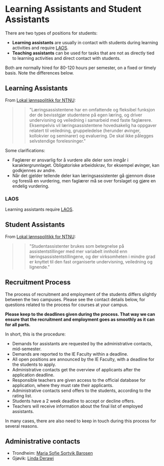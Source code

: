 # Learning Assistants and Student Assistants

There are two types of positions for students:

* **Learning assistants** are usually in contact with students during learning activities and require [LAOS](laos.html).
* **Teaching assistants** can be used for tasks that are not as directly tied to learning activities and direct contact with students. 

Both are normally hired for 80-120 hours per semester, on a fixed or timely basis. Note the differences below.

## Learning Assistants

From [Lokal lønnspolitikk for NTNU](https://i.ntnu.no/documents/portlet_file_entry/1305837853/Lokal+lønnspolitikk+rev+1.6.2022.pdf/5b5ce972-400c-e1c4-8d50-253259c83202):

  >> "Læringsassistentene har en omfattende og fleksibel funksjon der de bevisstgjør studentene på egen læring, og driver undervisning og veiledning i samarbeid med faste faglærere. Eksempelvis vil læringsassistentene hovedsakelig ha oppgaver relatert til veiledning, gruppeledelse (herunder øvinger, kollokvier og seminarer) og evaluering. De skal ikke pålegges selvstendige forelesninger."

Some clarifications:

* Faglærer er ansvarlig for å vurdere alle deler som inngår i karaktergrunnlaget. Obligatoriske arbeidskrav, for eksempel øvinger, kan godkjennes av andre.
* Når det gjelder tellende deler kan læringsassistenter gå gjennom disse og foreslå en vurdering, men faglærer må se over forslaget og gjøre en endelig vurdering.

### LAOS

Learning assistants require [LAOS](laos.html). 

## Student Assistants

From [Lokal lønnspolitikk for NTNU](https://i.ntnu.no/documents/portlet_file_entry/1305837853/Lokal+lønnspolitikk+rev+1.6.2022.pdf/5b5ce972-400c-e1c4-8d50-253259c83202):

  >> "Studentassistenter brukes som betegnelse på assistentstillinger med mer variabelt innhold enn læringsassistentstillingene, og der virksomheten i mindre grad er knyttet til den fast organiserte undervisning, veiledning og lignende."

## Recruitment Process

The process of recruitment and employment of the students differs slightly between the two campuses. Please see the contact details below, for questions related to the process for courses at your campus.

**Please keep to the deadlines given during the process. That way we can ensure that the recruitment and employment goes as smoothly as it can for all parts.**

In short, this is the procedure:

* Demands for assistants are requested by the administrative contacts, mid-semester.
* Demands are reported to the IE Faculty within a deadline. 
* All open positions are announced by the IE Faculty, with a deadline for the students to apply. 
* Administrative contacts get the overview of applicants after the application deadline.
* Responsible teachers are given access to the official database for application, where they must rate their applicants.
* Administrative contacts send offers to the students, according to the rating list. 
* Students have a 2 week deadline to accept or decline offers.
* Teachers will receive information about the final list of employed assistants.

In many cases, there are also need to keep in touch during this process for several reasons. 


## Administrative contacts

* Trondheim:  [Maria Sofie Sortvik Barosen](https://www.ntnu.edu/employees/maria.barosen)
* Gjøvik:     [Linda Derawi](https://www.ntnu.edu/employees/linda.derawi)
